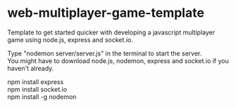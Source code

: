 # web-multiplayer-game-template
 Template to get started quicker with developing a javascript multiplayer game using node.js, express and socket.io.

Type "nodemon server/server.js" in the terminal to start the server.<br/>
You might have to download node.js, nodemon, express and socket.io if you haven't already.<br/>

npm install express<br/>
npm install socket.io<br/>
npm install -g nodemon <br/>
